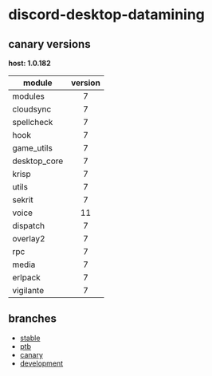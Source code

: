 # discord-desktop-datamining

## canary versions

**host: 1.0.182**

| module | version |
| ------ | :-----: |
| modules | 7 |
| cloudsync | 7 |
| spellcheck | 7 |
| hook | 7 |
| game_utils | 7 |
| desktop_core | 7 |
| krisp | 7 |
| utils | 7 |
| sekrit | 7 |
| voice | 11 |
| dispatch | 7 |
| overlay2 | 7 |
| rpc | 7 |
| media | 7 |
| erlpack | 7 |
| vigilante | 7 |

## branches

- [stable](https://github.com/OpenAsar/discord-desktop-datamining/tree/stable)
- [ptb](https://github.com/OpenAsar/discord-desktop-datamining/tree/ptb)
- [canary](https://github.com/OpenAsar/discord-desktop-datamining/tree/canary)
- [development](https://github.com/OpenAsar/discord-desktop-datamining/tree/development)